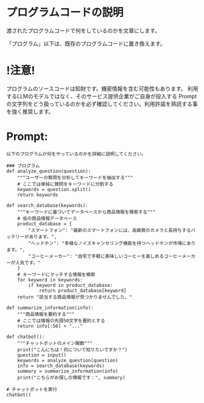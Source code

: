 # プログラムコードの説明

渡されたプログラムコードで何をしているのかを文章にします。

「プログラム」以下は、既存のプログラムコードに置き換えます。

# !注意!
プログラムのソースコードは知財です。機密情報を含む可能性もあります。
利用するLLMのモデルではなく、そのサービス提供企業がご自身が投入する Prompt の文字列をどう扱っているのかを必ず確認してください。利用許諾を熟読する事を強く推奨します。

# Prompt:

```text
以下のプログラムが何をやっているのかを詳細に説明してください。

### プログラム
def analyze_question(question):
    """ユーザーの質問を分析してキーワードを抽出する"""
    # ここでは単純に質問をキーワードに分割する
    keywords = question.split()
    return keywords

def search_database(keywords):
    """キーワードに基づいてデータベースから商品情報を検索する"""
    # 仮の商品情報データベース
    product_database = {
        "スマートフォン": "最新のスマートフォンには、高画質のカメラと長持ちするバッテリーがあります。",
        "ヘッドホン": "多様なノイズキャンセリング機能を持つヘッドホンが市場にあります。",
        "コーヒーメーカー": "自宅で手軽に美味しいコーヒーを楽しめるコーヒーメーカーが人気です。"
    }
    # キーワードにマッチする情報を検索
    for keyword in keywords:
        if keyword in product_database:
            return product_database[keyword]
    return "該当する商品情報が見つかりませんでした。"

def summarize_information(info):
    """商品情報を要約する"""
    # ここでは情報の先頭50文字を要約とする
    return info[:50] + "..."

def chatbot():
    """チャットボットのメイン関数"""
    print("こんにちは！何について知りたいですか？")
    question = input()
    keywords = analyze_question(question)
    info = search_database(keywords)
    summary = summarize_information(info)
    print("こちらがお探しの情報です：", summary)

# チャットボットを実行
chatbot()
```